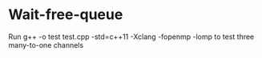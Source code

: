 # Wait-free-queue

Run 
g++ -o test test.cpp -std=c++11 -Xclang -fopenmp -lomp
to test three many-to-one channels 
